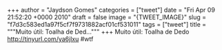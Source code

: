 
+++
author = "Jaydson Gomes"
categories = ["tweet"]
date = "Fri Apr 09 21:52:20 +0000 2010"
draft = false
image = "{TWEET_IMAGE}"
slug = "f7d3c583ed1a97f5cf7f9731882acf01cf531011"
tags = ["tweet"]
title = """Muito útil: Toalha de Ded..."""
+++
Muito útil: Toalha de Dedo http://tinyurl.com/ya6jlxu #wtf
